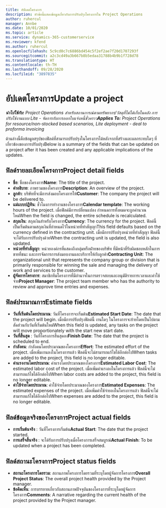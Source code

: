 ```yaml
---
title: อัปเดตโครงการ
description: หัวข้อนี้แสดงข้อมูลเกี่ยวกับการปรับปรุงโครงการใน Project Operations
author: ruhercul
manager: Annbe
ms.date: 10/01/2020
ms.topic: article
ms.service: dynamics-365-customerservice
ms.reviewer: kfend
ms.author: ruhercul
ms.openlocfilehash: 5c9cd0c7c6886bd454c5f2ef2ae7f20d1707293f
ms.sourcegitcommit: a2c3cd49a3b667b8b5edaa31788b4b9b1f728d78
ms.translationtype: HT
ms.contentlocale: th-TH
ms.lasthandoff: 09/28/2020
ms.locfileid: "3897835"
---
```

# <a name="update-a-project"></a><span data-ttu-id="75408-103">อัปเดตโครงการ</span><span class="sxs-lookup"><span data-stu-id="75408-103">Update a project</span></span>

<span data-ttu-id="75408-104">_**นำไปใช้กับ:** Project Operations สำหรับสถานการณ์ตามทรัพยากร/วัสดุที่ไม่ได้เก็บในคลัง การปรับใช้งานแบบ Lite - จัดการกับการออกใบแจ้งหนี้ชั่วคราว_</span><span class="sxs-lookup"><span data-stu-id="75408-104">_**Applies To:** Project Operations for resource/non-stocked based scenarios, Lite deployment - deal to proforma invoicing_</span></span>

<span data-ttu-id="75408-105">ด้านล่างนี้คือข้อมูลสรุปของฟิลด์ที่สามารถปรับปรุงในโครงการได้หลังจากที่สร้างและผลกระทบใดๆ ที่เกี่ยวข้องของการปรับปรุง</span><span class="sxs-lookup"><span data-stu-id="75408-105">Below is a summary of the fields that can be updated on a project after it has been created and any applicable implications of the updates.</span></span>

## <a name="project-detail-fields"></a><span data-ttu-id="75408-106">ฟิลด์รายละเอียดโครงการ</span><span class="sxs-lookup"><span data-stu-id="75408-106">Project detail fields</span></span>

- <span data-ttu-id="75408-107">**ชื่อ**: ชื่อของโครงการ</span><span class="sxs-lookup"><span data-stu-id="75408-107">**Name**: The title of the project.</span></span>
- <span data-ttu-id="75408-108">**คำอธิบาย**: ภาพรวมของโครงการ</span><span class="sxs-lookup"><span data-stu-id="75408-108">**Description**: An overview of the project.</span></span>
- <span data-ttu-id="75408-109">**ลูกค้า**: บริษัทที่จะมีการส่งมอบโครงการให้</span><span class="sxs-lookup"><span data-stu-id="75408-109">**Customer**: The company the project will be delivered to.</span></span>
- <span data-ttu-id="75408-110">**แม่แบบปฏิทิน**: ชั่วโมงการทำงานของโครงการ</span><span class="sxs-lookup"><span data-stu-id="75408-110">**Calendar template**: The working hours of the project.</span></span> <span data-ttu-id="75408-111">เมื่อฟิลด์มีการเปลี่ยนแปลง กำหนดการทั้งหมดจะถูกคำนวณใหม่</span><span class="sxs-lookup"><span data-stu-id="75408-111">When the field is changed, the entire schedule is recalculated.</span></span>
- <span data-ttu-id="75408-112">**สกุลเงิน**: สกุลเงินสำหรับโครงการ</span><span class="sxs-lookup"><span data-stu-id="75408-112">**Currency**: The currency for the project.</span></span> <span data-ttu-id="75408-113">ฟิลด์นี้เป็นเริ่มต้นตามสกุลเงินที่กำหนดไว้ในหน่วยที่ทำสัญญา</span><span class="sxs-lookup"><span data-stu-id="75408-113">This field defaults based on the currency defined in the contracting unit.</span></span> <span data-ttu-id="75408-114">เมื่อมีการปรับปรุงหน่วยที่ทำสัญญา ฟิลด์นี้จะได้รับการปรับปรุงด้วย</span><span class="sxs-lookup"><span data-stu-id="75408-114">When the contracting unit is updated, the field is also updated.</span></span>
- <span data-ttu-id="75408-115">**หน่วยที่ทำสัญญา**: หน่วยองค์กรที่แสดงถึงกลุ่มหรือฝ่ายของบริษัท ที่มีหน้าที่รับผิดชอบหลักในการขายที่ชนะ และการจัดการการส่งมอบงานและบริการให้กับลูกค้า</span><span class="sxs-lookup"><span data-stu-id="75408-115">**Contracting Unit**: The organizational unit that represents the company group or division that is primarily responsible for winning the sale and managing the delivery of work and services to the customer.</span></span> 
- <span data-ttu-id="75408-116">**ผู้จัดการโครงการ**: สมาชิกทีมโครงการที่มีอำนาจในการตรวจสอบและอนุมัติรายการเวลาและค่าใช้จ่าย</span><span class="sxs-lookup"><span data-stu-id="75408-116">**Project Manager**: The project team member who has the authority to review and approve time entries and expenses.</span></span>

## <a name="estimate-fields"></a><span data-ttu-id="75408-117">ฟิลด์ประมาณการ</span><span class="sxs-lookup"><span data-stu-id="75408-117">Estimate fields</span></span>

- <span data-ttu-id="75408-118">**วันที่เริ่มต้นโดยประมาณ**: วันที่โครงการจะเริ่มต้น</span><span class="sxs-lookup"><span data-stu-id="75408-118">**Estimated Start Date**: The date that the project will begin.</span></span> <span data-ttu-id="75408-119">เมื่อมีการปรับปรุงฟิลด์นี้ งานใดๆ ในโครงการจะย้ายโดยเป็นไปตามสัดส่วนกับวันที่เริ่มต้นใหม่</span><span class="sxs-lookup"><span data-stu-id="75408-119">When this field is updated, any tasks on the project will move proportionately with the start new start date.</span></span>
- <span data-ttu-id="75408-120">**วันที่สิ้นสุด** : วันที่โครงการสิ้นสุดลง</span><span class="sxs-lookup"><span data-stu-id="75408-120">**Finish Date**: The date that the project is scheduled to end.</span></span>
- <span data-ttu-id="75408-121">**กำลังคน**: กำลังคนโดยประมาณของโครงการ</span><span class="sxs-lookup"><span data-stu-id="75408-121">**Effort**: The estimated effort of the project.</span></span> <span data-ttu-id="75408-122">เมื่อเพิ่มงานลงในโครงการแล้ว ฟิลด์นี้จะไม่สามารถแก้ไขได้อีกต่อไป</span><span class="sxs-lookup"><span data-stu-id="75408-122">When tasks are added to the project, this field is no longer editable.</span></span>
- <span data-ttu-id="75408-123">**ค่าแรงงานโดยประมาณ**: ค่าแรงโดยประมาณของโครงการ</span><span class="sxs-lookup"><span data-stu-id="75408-123">**Estimated Labor Cost**: The estimated labor cost of the project.</span></span> <span data-ttu-id="75408-124">เมื่อเพิ่มค่าแรงลงในโครงการแล้ว ฟิลด์นี้จะไม่สามารถแก้ไขได้อีกต่อไป</span><span class="sxs-lookup"><span data-stu-id="75408-124">When labor costs are added to the project, this field is no longer editable.</span></span>
- <span data-ttu-id="75408-125">**ค่าใช้จ่ายโดยประมาณ**: ค่าใช้จ่ายโดยประมาณของโครงการ</span><span class="sxs-lookup"><span data-stu-id="75408-125">**Estimated Expenses**: The estimated expenses of the project.</span></span> <span data-ttu-id="75408-126">เมื่อเพิ่มค่าใช้จ่ายลงในโครงการแล้ว ฟิลด์นี้จะไม่สามารถแก้ไขได้อีกต่อไป</span><span class="sxs-lookup"><span data-stu-id="75408-126">When expenses are added to the project, this field is no longer editable.</span></span>

## <a name="project-actual-fields"></a><span data-ttu-id="75408-127">ฟิลด์ข้อมูลจริงของโครงการ</span><span class="sxs-lookup"><span data-stu-id="75408-127">Project actual fields</span></span>
- <span data-ttu-id="75408-128">**การเริ่มต้นจริง** : วันที่โครงการเริ่มต้น</span><span class="sxs-lookup"><span data-stu-id="75408-128">**Actual Start**: The date that the project started.</span></span>
- <span data-ttu-id="75408-129">**การเสร็จสิ้นจริง** : จะได้รับการปรับปรุงเมื่อโครงการเสร็จสมบูรณ์</span><span class="sxs-lookup"><span data-stu-id="75408-129">**Actual Finish**: To be updated when a project has been completed.</span></span>

## <a name="project-status-fields"></a><span data-ttu-id="75408-130">ฟิลด์สถานะโครงการ</span><span class="sxs-lookup"><span data-stu-id="75408-130">Project status fields</span></span>

- <span data-ttu-id="75408-131">**สถานะโครงการโดยรวม**: สถานภาพโครงการโดยรวมที่ระบุโดยผู้จัดการโครงการ</span><span class="sxs-lookup"><span data-stu-id="75408-131">**Overall Project Status**: The overall project health provided by the Project manager.</span></span>
- <span data-ttu-id="75408-132">**ข้อคิดเห็น**: การบรรยายเกี่ยวกับสถานภาพปัจจุบันของโครงการที่ระบุโดยผู้จัดการโครงการ</span><span class="sxs-lookup"><span data-stu-id="75408-132">**Comments**: A narrative regarding the current health of the project provided by the Project manager.</span></span>

